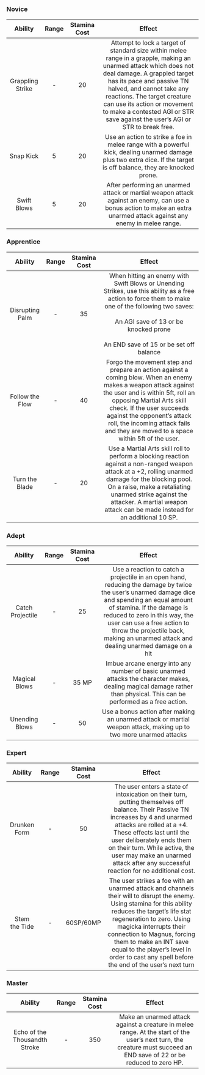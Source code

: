 ### Novice
|     Ability      | Range | Stamina Cost |                                                                                                                                                                          Effect                                                                                                                                                                          |
| :--------------: | :---: | :----------: | :------------------------------------------------------------------------------------------------------------------------------------------------------------------------------------------------------------------------------------------------------------------------------------------------------------------------------------------------------: |
| Grappling Strike |   -   |      20      | Attempt to lock a target of standard size within melee range in a grapple, making an unarmed attack which does not deal damage. A grappled target has its pace and passive TN halved, and cannot take any reactions. The target creature can use its action or movement to make a contested AGI or STR save against the user’s AGI or STR to break free. |
|    Snap Kick     |   5   |      20      |                                                                                           Use an action to strike a foe in melee range with a powerful kick, dealing unarmed damage plus two extra dice. If the target is off balance, they are knocked prone.                                                                                           |
|   Swift Blows    |   5   |      20      |                                                                                          After performing an unarmed attack or martial weapon attack against an enemy, can use a bonus action to make an extra unarmed attack against any enemy in melee range.                                                                                          |
### Apprentice
|     Ability     | Range | Stamina Cost |                                                                                                                                                              Effect                                                                                                                                                              |
| :-------------: | :---: | :----------: | :------------------------------------------------------------------------------------------------------------------------------------------------------------------------------------------------------------------------------------------------------------------------------------------------------------------------------: |
| Disrupting Palm |   -   |      35      |                                         When hitting an enemy with Swift Blows or Unending Strikes, use this ability as a free action to force them to make one of the following two saves:<br><br>An AGI save of 13 or be knocked prone<br><br>An END save of 15 or be set off balance                                          |
| Follow the Flow |   -   |      40      | Forgo the movement step and prepare an action against a coming blow. When an enemy makes a weapon attack against the user and is within 5ft, roll an opposing Martial Arts skill check. If the user succeeds against the opponent’s attack roll, the incoming attack fails and they are moved to a space within 5ft of the user. |
| Turn the Blade  |   -   |      20      |                 Use a Martial Arts skill roll to perform a blocking reaction against a non-ranged weapon attack at a +2, rolling unarmed damage for the blocking pool. On a raise, make a retaliating unarmed strike against the attacker. A martial weapon attack can be made instead for an additional 10 SP.                  |

### Adept
|     Ability      | Range | Stamina Cost |                                                                                                                                                               Effect                                                                                                                                                               |
| :--------------: | :---: | :----------: | :--------------------------------------------------------------------------------------------------------------------------------------------------------------------------------------------------------------------------------------------------------------------------------------------------------------------------------: |
| Catch Projectile |   -   |      25      | Use a reaction to catch a projectile in an open hand, reducing the damage by twice the user’s unarmed damage dice and spending an equal amount of stamina. If the damage is reduced to zero in this way, the user can use a free action to throw the projectile back, making an unarmed attack and dealing unarmed damage on a hit |
|  Magical Blows   |   -   |    35 MP     |                                                                               Imbue arcane energy into any number of basic unarmed attacks the character makes, dealing magical damage rather than physical. This can be performed as a free action.                                                                               |
|  Unending Blows  |   -   |      50      |                                                                                                         Use a bonus action after making an unarmed attack or martial weapon attack, making up to two more unarmed attacks                                                                                                          |

### Expert
|    Ability    | Range | Stamina Cost |                                                                                                                                                                               Effect                                                                                                                                                                                |
| :-----------: | :---: | :----------: | :-----------------------------------------------------------------------------------------------------------------------------------------------------------------------------------------------------------------------------------------------------------------------------------------------------------------------------------------------------------------: |
| Drunken Form  |   -   |      50      |           The user enters a state of intoxication on their turn, putting themselves off balance. Their Passive TN increases by 4 and unarmed attacks are rolled at a +4. These effects last until the user deliberately ends them on their turn. While active, the user may make an unarmed attack after any successful reaction for no additional cost.            |
| Stem the Tide |   -   |  60SP/60MP   | The user strikes a foe with an unarmed attack and channels their will to disrupt the enemy. Using stamina for this ability reduces the target’s life stat regeneration to zero. Using magicka interrupts their connection to Magnus, forcing them to make an INT save equal to the player’s level in order to cast any spell before the end of the user’s next turn |

### Master
|            Ability            | Range | Stamina Cost |                                                                                Effect                                                                                 |
| :---------------------------: | :---: | :----------: | :-------------------------------------------------------------------------------------------------------------------------------------------------------------------: |
| Echo of the Thousandth Stroke |   -   |     350      | Make an unarmed attack against a creature in melee range. At the start of the user’s next turn, the creature must succeed an END save of 22 or be reduced to zero HP. |